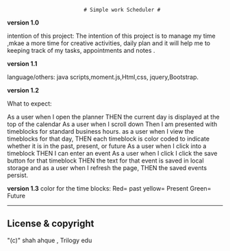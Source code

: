                              # Simple work Scheduler #

**version 1.0**

intention of this project:
                            The intention of this project is to manage my time ,mkae a more time for
creative activities, daily plan and it will help me to keeping track of my tasks, appointments and notes .


**version 1.1**

language/others:
             java scripts,moment.js,Html,css, jquery,Bootstrap.

**version 1.2**

What to expect:
              
 As a user when I open the planner
THEN the current day is displayed at the top of the calendar
 As a user when I scroll down
Then I am presented with timeblocks for standard business hours.
as a user when  I view the timeblocks for that day,
THEN each timeblock is color coded to indicate whether it is in the past, present, or future
As a user when  I click into a timeblock
THEN I can enter an event
As a user when I click I click the save button for that timeblock
THEN the text for that event is saved in local storage
and as a user when I refresh the page,
THEN the saved events persist.

**version 1.3**
color for the time blocks:
                       Red= past 
                       yellow= Present
                       Green= Future

---
## License & copyright
  "(c)" shah ahque , Trilogy edu 










